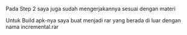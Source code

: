 Pada Step 2 saya juga sudah mengerjakannya sesuai dengan materi

Untuk Build apk-nya saya buat menjadi rar yang berada di luar dengan nama incremental.rar
